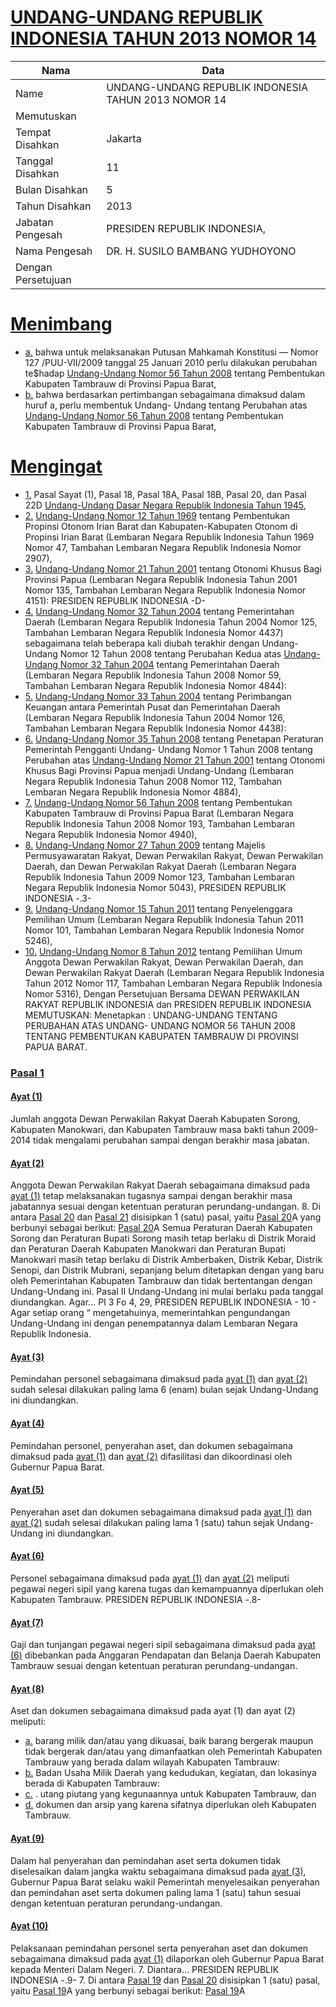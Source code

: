 # [UNDANG-UNDANG REPUBLIK INDONESIA TAHUN 2013 NOMOR 14](http://example.org/legal/document/uu/2013/14)

| Nama | Data |
| ------ | ----- |
|Name|UNDANG-UNDANG REPUBLIK INDONESIA TAHUN 2013 NOMOR 14|
|Memutuskan||
|Tempat Disahkan|Jakarta|
|Tanggal Disahkan|11|
|Bulan Disahkan|5|
|Tahun Disahkan|2013|
|Jabatan Pengesah|PRESIDEN REPUBLIK INDONESIA,|
|Nama Pengesah|DR. H. SUSILO BAMBANG YUDHOYONO|
|Dengan Persetujuan||
# [Menimbang](http://example.org/legal/document/uu/2013/14/menimbang)

* [a.](http://example.org/legal/document/uu/2013/14/menimbang/point/a) bahwa untuk melaksanakan Putusan Mahkamah Konstitusi — Nomor 127 /PUU-VII/2009 tanggal 25 Januari 2010 perlu dilakukan perubahan te$hadap [Undang-Undang Nomor 56 Tahun 2008](http://example.org/legal/document/uu/2008/56) tentang Pembentukan Kabupaten Tambrauw di Provinsi Papua Barat,
* [b.](http://example.org/legal/document/uu/2013/14/menimbang/point/b) bahwa berdasarkan pertimbangan sebagaimana dimaksud dalam huruf a, perlu membentuk Undang- Undang tentang Perubahan atas [Undang-Undang Nomor 56 Tahun 2008](http://example.org/legal/document/uu/2008/56) tentang Pembentukan Kabupaten Tambrauw di Provinsi Papua Barat,
# [Mengingat](http://example.org/legal/document/uu/2013/14/mengingat)

* [1.](http://example.org/legal/document/uu/2013/14/mengingat/point/0001) Pasal Sayat (1), Pasal 18, Pasal 18A, Pasal 18B, Pasal 20, dan Pasal 22D [Undang-Undang Dasar Negara Republik Indonesia Tahun 1945](http://example.org/legal/document/uu),
* [2.](http://example.org/legal/document/uu/2013/14/mengingat/point/0002) [Undang-Undang Nomor 12 Tahun 1969](http://example.org/legal/document/uu/1969/12) tentang Pembentukan Propinsi Otonom Irian Barat dan Kabupaten-Kabupaten Otonom di Propinsi Irian Barat (Lembaran Negara Republik Indonesia Tahun 1969 Nomor 47, Tambahan Lembaran Negara Republik Indonesia Nomor 2907),
* [3.](http://example.org/legal/document/uu/2013/14/mengingat/point/0003) [Undang-Undang Nomor 21 Tahun 2001](http://example.org/legal/document/uu/2001/21) tentang Otonomi Khusus Bagi Provinsi Papua (Lembaran Negara Republik Indonesia Tahun 2001 Nomor 135, Tambahan Lembaran Negara Republik Indonesia Nomor 4151): PRESIDEN REPUBLIK INDONESIA -D-
* [4.](http://example.org/legal/document/uu/2013/14/mengingat/point/0004) [Undang-Undang Nomor 32 Tahun 2004](http://example.org/legal/document/uu/2004/32) tentang Pemerintahan Daerah (Lembaran Negara Republik Indonesia Tahun 2004 Nomor 125, Tambahan Lembaran Negara Republik Indonesia Nomor 4437) sebagaimana telah beberapa kali diubah terakhir dengan Undang- Undang Nomor 12 Tahun 2008 tentang Perubahan Kedua atas [Undang-Undang Nomor 32 Tahun 2004](http://example.org/legal/document/uu/2004/32) tentang Pemerintahan Daerah (Lembaran Negara Republik Indonesia Tahun 2008 Nomor 59, Tambahan Lembaran Negara Republik Indonesia Nomor 4844):
* [5.](http://example.org/legal/document/uu/2013/14/mengingat/point/0005) [Undang-Undang Nomor 33 Tahun 2004](http://example.org/legal/document/uu/2004/33) tentang Perimbangan Keuangan antara Pemerintah Pusat dan Pemerintahan Daerah (Lembaran Negara Republik Indonesia Tahun 2004 Nomor 126, Tambahan Lembaran Negara Republik Indonesia Nomor 4438):
* [6.](http://example.org/legal/document/uu/2013/14/mengingat/point/0006) [Undang-Undang Nomor 35 Tahun 2008](http://example.org/legal/document/uu/2008/35) tentang Penetapan Peraturan Pemerintah Pengganti Undang- Undang Nomor 1 Tahun 2008 tentang Perubahan atas [Undang-Undang Nomor 21 Tahun 2001](http://example.org/legal/document/uu/2001/21) tentang Otonomi Khusus Bagi Provinsi Papua menjadi Undang-Undang (Lembaran Negara Republik Indonesia Tahun 2008 Nomor 112, Tambahan Lembaran Negara Republik Indonesia Nomor 4884),
* [7.](http://example.org/legal/document/uu/2013/14/mengingat/point/0007) [Undang-Undang Nomor 56 Tahun 2008](http://example.org/legal/document/uu/2008/56) tentang Pembentukan Kabupaten Tambrauw di Provinsi Papua Barat (Lembaran Negara Republik Indonesia Tahun 2008 Nomor 193, Tambahan Lembaran Negara Republik Indonesia Nomor 4940),
* [8.](http://example.org/legal/document/uu/2013/14/mengingat/point/0008) [Undang-Undang Nomor 27 Tahun 2009](http://example.org/legal/document/uu/2009/27) tentang Majelis Permusyawaratan Rakyat, Dewan Perwakilan Rakyat, Dewan Perwakilan Daerah, dan Dewan Perwakilan Rakyat Daerah (Lembaran Negara Republik Indonesia Tahun 2009 Nomor 123, Tambahan Lembaran Negara Republik Indonesia Nomor 5043), PRESIDEN REPUBLIK INDONESIA -.3-
* [9.](http://example.org/legal/document/uu/2013/14/mengingat/point/0009) [Undang-Undang Nomor 15 Tahun 2011](http://example.org/legal/document/uu/2011/15) tentang Penyelenggara Pemilihan Umum (Lembaran Negara Republik Indonesia Tahun 2011 Nomor 101, Tambahan Lembaran Negara Republik Indonesia Nomor 5246),
* [10.](http://example.org/legal/document/uu/2013/14/mengingat/point/0010) [Undang-Undang Nomor 8 Tahun 2012](http://example.org/legal/document/uu/2012/8) tentang Pemilihan Umum Anggota Dewan Perwakilan Rakyat, Dewan Perwakilan Daerah, dan Dewan Perwakilan Rakyat Daerah (Lembaran Negara Republik Indonesia Tahun 2012 Nomor 117, Tambahan Lembaran Negara Republik Indonesia Nomor 5316), Dengan Persetujuan Bersama DEWAN PERWAKILAN RAKYAT REPUBLIK INDONESIA dan PRESIDEN REPUBLIK INDONESIA MEMUTUSKAN: Menetapkan : UNDANG-UNDANG TENTANG PERUBAHAN ATAS UNDANG- UNDANG NOMOR 56 TAHUN 2008 TENTANG PEMBENTUKAN KABUPATEN TAMBRAUW DI PROVINSI PAPUA BARAT.

### [Pasal 1](http://example.org/legal/document/uu/2013/14/pasal/0001)

#### [Ayat (1)](http://example.org/legal/document/uu/2013/14/pasal/0001/version/20130511/ayat/0001)
Jumlah anggota Dewan Perwakilan Rakyat Daerah Kabupaten Sorong, Kabupaten Manokwari, dan Kabupaten Tambrauw masa bakti tahun 2009-2014 tidak mengalami perubahan sampai dengan berakhir masa jabatan.

#### [Ayat (2)](http://example.org/legal/document/uu/2013/14/pasal/0001/version/20130511/ayat/0002)
Anggota Dewan Perwakilan Rakyat Daerah sebagaimana dimaksud pada [ayat (1)](http://example.org/legal/document/uu/2013/14/pasal/0001/version/20130511/ayat/0001) tetap melaksanakan tugasnya sampai dengan berakhir masa jabatannya sesuai dengan ketentuan peraturan perundang-undangan. 8. Di antara [Pasal 20](http://example.org/legal/document/uu/2013/14/pasal/0020) dan [Pasal 21](http://example.org/legal/document/uu/2013/14/pasal/0021) disisipkan 1 (satu) pasal, yaitu [Pasal 20](http://example.org/legal/document/uu/2013/14/pasal/0020)A yang berbunyi sebagai berikut: [Pasal 20](http://example.org/legal/document/uu/2013/14/pasal/0020)A Semua Peraturan Daerah Kabupaten Sorong dan Peraturan Bupati Sorong masih tetap berlaku di Distrik Moraid dan Peraturan Daerah Kabupaten Manokwari dan Peraturan Bupati Manokwari masih tetap berlaku di Distrik Amberbaken, Distrik Kebar, Distrik Senopi, dan Distrik Mubrani, sepanjang belum ditetapkan dengan yang baru oleh Pemerintahan Kabupaten Tambrauw dan tidak bertentangan dengan Undang-Undang ini. Pasal II Undang-Undang ini mulai berlaku pada tanggal diundangkan. Agar... PI 3 Fo 4, 29, PRESIDEN REPUBLIK INDONESIA - 10 - Agar setiap orang “ mengetahuinya, memerintahkan pengundangan Undang-Undang ini dengan penempatannya dalam Lembaran Negara Republik Indonesia.

#### [Ayat (3)](http://example.org/legal/document/uu/2013/14/pasal/0001/version/20130511/ayat/0003)
Pemindahan personel sebagaimana dimaksud pada [ayat (1)](http://example.org/legal/document/uu/2013/14/pasal/0001/version/20130511/ayat/0001) dan [ayat (2)](http://example.org/legal/document/uu/2013/14/pasal/0001/version/20130511/ayat/0002) sudah selesai dilakukan paling lama 6 (enam) bulan sejak Undang-Undang ini diundangkan.

#### [Ayat (4)](http://example.org/legal/document/uu/2013/14/pasal/0001/version/20130511/ayat/0004)
Pemindahan personel, penyerahan aset, dan dokumen sebagaimana dimaksud pada [ayat (1)](http://example.org/legal/document/uu/2013/14/pasal/0001/version/20130511/ayat/0001) dan [ayat (2)](http://example.org/legal/document/uu/2013/14/pasal/0001/version/20130511/ayat/0002) difasilitasi dan dikoordinasi oleh Gubernur Papua Barat.

#### [Ayat (5)](http://example.org/legal/document/uu/2013/14/pasal/0001/version/20130511/ayat/0005)
Penyerahan aset dan dokumen sebagaimana dimaksud pada [ayat (1)](http://example.org/legal/document/uu/2013/14/pasal/0001/version/20130511/ayat/0001) dan [ayat (2)](http://example.org/legal/document/uu/2013/14/pasal/0001/version/20130511/ayat/0002) sudah selesai dilakukan paling lama 1 (satu) tahun sejak Undang- Undang ini diundangkan.

#### [Ayat (6)](http://example.org/legal/document/uu/2013/14/pasal/0001/version/20130511/ayat/0006)
Personel sebagaimana dimaksud pada [ayat (1)](http://example.org/legal/document/uu/2013/14/pasal/0001/version/20130511/ayat/0001) dan [ayat (2)](http://example.org/legal/document/uu/2013/14/pasal/0001/version/20130511/ayat/0002) meliputi pegawai negeri sipil yang karena tugas dan kemampuannya diperlukan oleh Kabupaten Tambrauw. PRESIDEN REPUBLIK INDONESIA -.8-

#### [Ayat (7)](http://example.org/legal/document/uu/2013/14/pasal/0001/version/20130511/ayat/0007)
Gaji dan tunjangan pegawai negeri sipil sebagaimana dimaksud pada [ayat (6)](http://example.org/legal/document/uu/2013/14/pasal/0001/version/20130511/ayat/0006) dibebankan pada Anggaran Pendapatan dan Belanja Daerah Kabupaten Tambrauw sesuai dengan ketentuan peraturan perundang-undangan.

#### [Ayat (8)](http://example.org/legal/document/uu/2013/14/pasal/0001/version/20130511/ayat/0008)
Aset dan dokumen sebagaimana dimaksud pada ayat (1) dan ayat (2) meliputi:
* [a.](http://example.org/legal/document/uu/2013/14/pasal/0001/version/20130511/ayat/0008/point/a) barang milik dan/atau yang dikuasai, baik barang bergerak maupun tidak bergerak dan/atau yang dimanfaatkan oleh Pemerintah Kabupaten Tambrauw yang berada dalam wilayah Kabupaten Tambrauw:
* [b.](http://example.org/legal/document/uu/2013/14/pasal/0001/version/20130511/ayat/0008/point/b) Badan Usaha Milik Daerah yang kedudukan, kegiatan, dan lokasinya berada di Kabupaten Tambrauw:
* [c.](http://example.org/legal/document/uu/2013/14/pasal/0001/version/20130511/ayat/0008/point/c) . utang piutang yang kegunaannya untuk Kabupaten Tambrauw, dan
* [d.](http://example.org/legal/document/uu/2013/14/pasal/0001/version/20130511/ayat/0008/point/d) dokumen dan arsip yang karena sifatnya diperlukan oleh Kabupaten Tambrauw.

#### [Ayat (9)](http://example.org/legal/document/uu/2013/14/pasal/0001/version/20130511/ayat/0009)
Dalam hal penyerahan dan pemindahan aset serta dokumen tidak diselesaikan dalam jangka waktu sebagaimana dimaksud pada [ayat (3)](http://example.org/legal/document/uu/2013/14/pasal/0001/version/20130511/ayat/0003), Gubernur Papua Barat selaku wakil Pemerintah menyelesaikan penyerahan dan pemindahan aset serta dokumen paling lama 1 (satu) tahun sesuai dengan ketentuan peraturan perundang-undangan.

#### [Ayat (10)](http://example.org/legal/document/uu/2013/14/pasal/0001/version/20130511/ayat/0010)
Pelaksanaan pemindahan personel serta penyerahan aset dan dokumen sebagaimana dimaksud pada [ayat (1)](http://example.org/legal/document/uu/2013/14/pasal/0001/version/20130511/ayat/0001) dilaporkan oleh Gubernur Papua Barat kepada Menteri Dalam Negeri. 7. Diantara... PRESIDEN REPUBLIK INDONESIA -.9- 7. Di antara [Pasal 19](http://example.org/legal/document/uu/2013/14/pasal/0019) dan [Pasal 20](http://example.org/legal/document/uu/2013/14/pasal/0020) disisipkan 1 (satu) pasal, yaitu [Pasal 19](http://example.org/legal/document/uu/2013/14/pasal/0019)A yang berbunyi sebagai berikut: [Pasal 19](http://example.org/legal/document/uu/2013/14/pasal/0019)A
